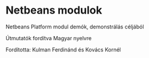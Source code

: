 # Netbeans modulok

Netbeans Platform modul demók, demonstrálás céljából

Útmutatók fordítva Magyar nyelvre

Fordította: Kulman Ferdinánd és Kovács Kornél
